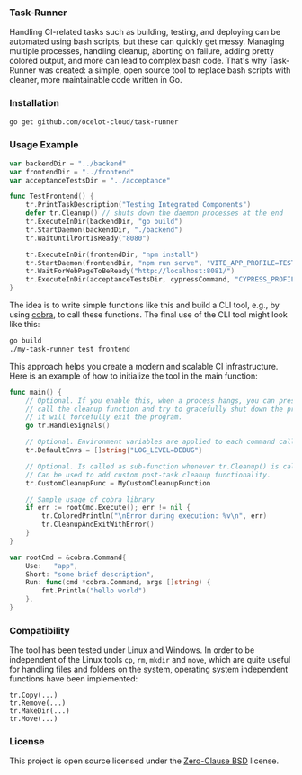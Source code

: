 ### Task-Runner

Handling CI-related tasks such as building, testing, and deploying can be automated using bash scripts, but these can quickly get messy. Managing multiple processes, handling cleanup, aborting on failure, adding pretty colored output, and more can lead to complex bash code. That's why Task-Runner was created: a simple, open source tool to replace bash scripts with cleaner, more maintainable code written in Go.

### Installation

```bash
go get github.com/ocelot-cloud/task-runner
```

### Usage Example

```go
var backendDir = "../backend"
var frontendDir = "../frontend"
var acceptanceTestsDir = "../acceptance"

func TestFrontend() {
    tr.PrintTaskDescription("Testing Integrated Components")
    defer tr.Cleanup() // shuts down the daemon processes at the end
    tr.ExecuteInDir(backendDir, "go build")
    tr.StartDaemon(backendDir, "./backend")
    tr.WaitUntilPortIsReady("8080")

    tr.ExecuteInDir(frontendDir, "npm install")
    tr.StartDaemon(frontendDir, "npm run serve", "VITE_APP_PROFILE=TEST")
    tr.WaitForWebPageToBeReady("http://localhost:8081/")
    tr.ExecuteInDir(acceptanceTestsDir, cypressCommand, "CYPRESS_PROFILE=TEST")
}
```

The idea is to write simple functions like this and build a CLI tool, e.g., by using [cobra](https://github.com/spf13/cobra), to call these functions. The final use of the CLI tool might look like this: 

```bash
go build
./my-task-runner test frontend
```

This approach helps you create a modern and scalable CI infrastructure. Here is an example of how to initialize the tool in the main function: 

```go
func main() {
    // Optional. If you enable this, when a process hangs, you can press "CTRL" + "C" which will 
    // call the cleanup function and try to gracefully shut down the process. If that does not work, 
    // it will forcefully exit the program.
    go tr.HandleSignals()

    // Optional. Environment variables are applied to each command called.
    tr.DefaultEnvs = []string{"LOG_LEVEL=DEBUG"}

    // Optional. Is called as sub-function whenever tr.Cleanup() is called. 
    // Can be used to add custom post-task cleanup functionality.
    tr.CustomCleanupFunc = MyCustomCleanupFunction

    // Sample usage of cobra library
    if err := rootCmd.Execute(); err != nil {
        tr.ColoredPrintln("\nError during execution: %v\n", err)
        tr.CleanupAndExitWithError()
    }
}

var rootCmd = &cobra.Command{
    Use:   "app",
    Short: "some brief description",
    Run: func(cmd *cobra.Command, args []string) {
        fmt.Println("hello world")
    },
}
```

### Compatibility

The tool has been tested under Linux and Windows. In order to be independent of the Linux tools `cp`, `rm`, `mkdir` and `move`, which are quite useful for handling files and folders on the system, operating system independent functions have been implemented:

```
tr.Copy(...)
tr.Remove(...)
tr.MakeDir(...)
tr.Move(...)
```

### License

This project is open source licensed under the [Zero-Clause BSD](./LICENSE) license.
